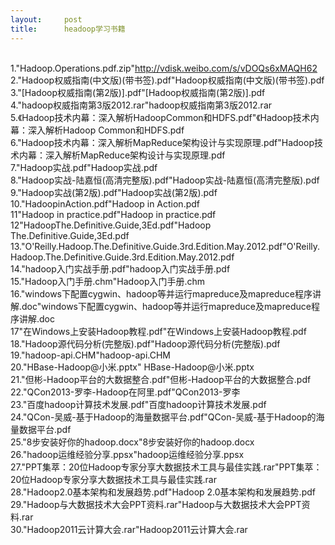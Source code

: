 ```yaml
---
layout:     post
title:      headoop学习书籍
---
```

<div id="article_content" class="article_content clearfix csdn-tracking-statistics" data-pid="blog" data-mod="popu_307" data-dsm="post">
								            <link rel="stylesheet" href="https://csdnimg.cn/release/phoenix/template/css/ck_htmledit_views-f76675cdea.css">
						<div class="htmledit_views" id="content_views">
                
<div>﻿﻿</div>
1."Hadoop.Operations.pdf.zip"<a href="http://vdisk.weibo.com/s/vDOQs6xMAQH62" rel="nofollow">http://vdisk.weibo.com/s/vDOQs6xMAQH62</a><br>
2."Hadoop权威指南(中文版)(带书签).pdf"Hadoop权威指南(中文版)(带书签).pdf<br>
3."[Hadoop权威指南(第2版)].pdf"[Hadoop权威指南(第2版)].pdf<br>
4."hadoop权威指南第3版2012.rar"hadoop权威指南第3版2012.rar<br>
5.《Hadoop技术内幕：深入解析HadoopCommon和HDFS.pdf"《Hadoop技术内幕：深入解析Hadoop Common和HDFS.pdf<br>
6."Hadoop技术内幕：深入解析MapReduce架构设计与实现原理.pdf"Hadoop技术内幕：深入解析MapReduce架构设计与实现原理.pdf<br>
7."Hadoop实战.pdf"Hadoop实战.pdf<br>
8."Hadoop实战-陆嘉恒(高清完整版).pdf"Hadoop实战-陆嘉恒(高清完整版).pdf<br>
9."Hadoop实战(第2版).pdf"Hadoop实战(第2版).pdf<br>
10."HadoopinAction.pdf"Hadoop in Action.pdf<br>
11"Hadoop in practice.pdf"Hadoop in practice.pdf<br>
12"HadoopThe.Definitive.Guide,3Ed.pdf"Hadoop The.Definitive.Guide,3Ed.pdf<br>
13."O'Reilly.Hadoop.The.Definitive.Guide.3rd.Edition.May.2012.pdf"O'Reilly.Hadoop.The.Definitive.Guide.3rd.Edition.May.2012.pdf<br>
14."hadoop入门实战手册.pdf"hadoop入门实战手册.pdf<br>
15."Hadoop入门手册.chm"Hadoop入门手册.chm<br>
16."windows下配置cygwin、hadoop等并运行mapreduce及mapreduce程序讲解.doc"windows下配置cygwin、hadoop等并运行mapreduce及mapreduce程序讲解.doc<br>
17"在Windows上安装Hadoop教程.pdf"在Windows上安装Hadoop教程.pdf<br>
18."Hadoop源代码分析(完整版).pdf"Hadoop源代码分析(完整版).pdf<br>
19."hadoop-api.CHM"hadoop-api.CHM<br>
20."HBase-Hadoop@小米.pptx" HBase-Hadoop@小米.pptx<br>
21."但彬-Hadoop平台的大数据整合.pdf"但彬-Hadoop平台的大数据整合.pdf<br>
22."QCon2013-罗李-Hadoop在阿里.pdf"QCon2013-罗李<br>
23."百度hadoop计算技术发展.pdf"百度hadoop计算技术发展.pdf<br>
24."QCon-吴威-基于Hadoop的海量数据平台.pdf"QCon-吴威-基于Hadoop的海量数据平台.pdf<br>
25."8步安装好你的hadoop.docx"8步安装好你的hadoop.docx<br>
26."hadoop运维经验分享.ppsx"hadoop运维经验分享.ppsx<br>
27."PPT集萃：20位Hadoop专家分享大数据技术工具与最佳实践.rar"PPT集萃：20位Hadoop专家分享大数据技术工具与最佳实践.rar<br>
28."Hadoop2.0基本架构和发展趋势.pdf"Hadoop 2.0基本架构和发展趋势.pdf<br>
29."Hadoop与大数据技术大会PPT资料.rar"Hadoop与大数据技术大会PPT资料.rar<br>
30."Hadoop2011云计算大会.rar"Hadoop2011云计算大会.rar
            </div>
                </div>